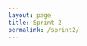 ```yaml
---
layout: page
title: Sprint 2 
permalink: /sprint2/
---
```

<html lang="en">
<head>
    <meta charset="UTF-8">
    <meta name="viewport" content="width=device-width, initial-scale=1.0">
    <title>Part 1 - Fundamentals</title>
    <style>
        nav ul {
            list-style-type: none;
            margin: 0;
            padding: 0;
            overflow: hidden;
            background-color: #15935d;
            display: flex;
            justify-content: center; /* Align items in the center horizontally */
        }

        nav li {
            margin: 0 10px; /* Space between menu items */
        }

        nav li a {
            display: block;
            color: white;
            text-align: center;
            padding: 14px 16px;
            text-decoration: none;
            transition: all 0.3s ease;
            font-weight: bold;
        }

        nav li a:hover {
            background-color: #155f91;
            transform: scale(1.1);
        }

        /* General page styling */
        h1 {
            color: #2c3e50;
            text-align: center;
            margin-top: 20px;
        }

        .container {
            background-color: white;
            padding: 20px;
            border-radius: 8px;
            box-shadow: 0px 4px 8px rgba(0, 0, 0, 0.1);
            margin: 20px auto;
            width: 80%;
            max-width: 800px;
        }

        h2 {
            color: #2980b9;
            font-size: 24px;
            margin-top: 20px;
        }

        p {
            font-size: 1.1em;
            line-height: 1.6;
        }

        ul {
            list-style-type: disc;
            padding-left: 20px;
        }

        li {
            margin-bottom: 10px;
            font-size: 1.1em;
        }
    </style>
</head>

<body>

<nav>
    <ul>
        <li><a href="https://nighthawkcoders.github.io/portfolio_2025/csp/big-idea/p3/fundamentals">Period 3 Lessons</a></li>
        <li><a href="https://docs.google.com/spreadsheets/d/1eHGWIXPmFyhhdkjCYhULZZxweWrCLLZLY0NlReUTi7c/edit?gid=0#gid=0">Period 3 Schedule</a></li>
        <li><a href="https://docs.google.com/spreadsheets/d/14h1omXeuwfE-chlK-InGmzPGwLkhnY1mPBVatxFL13c/edit?usp=sharing">3.2 Grades</a></li>
        <li><a href="https://nighthawkcoders.github.io/portfolio_2025/csse/javascript/fundamentals/for-loops/">JavaScript For Loops and Sprites</a></li>
        <li><a href="https://gabrielac07.github.io/gabi_2025/hacks-3.1-3.4/">3.1 and 3.4</a></li>
        <li><a href="https://gabrielac07.github.io/gabi_2025/hacks-3.3-3.5/">3.3 and 3.5</a></li>
        <li><a href="https://gabrielac07.github.io/gabi_2025/hacks-3.6-3.7/">3.6 and 3.7</a></li>
        <li><a href="https://gabrielac07.github.io/gabi_2025/hacks-3.8/">3.8</a></li>
        <li><a href="https://gabrielac07.github.io/gabi_2025/hacks-3.10/">3.10</a></li>
        <li><a href="https://gabrielac07.github.io/gabi_2025/hacks-final/">Final Hacks</a></li>
    </ul>
</nav>

<h1>Part 1 - Fundamentals</h1>

<div class="container">
    <h2>This Unit Overview</h2>
    <p>In this unit, you will cover the foundational concepts of programming, which are crucial for understanding how to develop and think about algorithms and logic in coding. Here are the key topics:</p>

    <ul>
        <li><strong>3.1 Variables:</strong> Learn about variables, which are used to store data that can be reused and manipulated throughout the program.</li>
        <li><strong>3.2 Data Abstraction:</strong> Data abstraction involves using variables and data structures to manage and simplify the complexity of programs.</li>
        <li><strong>3.3 Mathematical Expressions:</strong> Understand how to use operators and expressions to perform calculations and manipulate data.</li>
        <li><strong>3.4 Strings:</strong> Learn about string data types and how to manipulate text within your programs.</li>
        <li><strong>3.5 Booleans:</strong> Dive into Boolean logic, which helps make decisions in your code using true or false values.</li>
        <li><strong>3.6 Conditionals:</strong> Explore conditionals, which allow your program to make decisions based on specific criteria.</li>
        <li><strong>3.7 Nested Conditionals:</strong> Learn how to use conditionals inside other conditionals to handle more complex decision-making.</li>
        <li><strong>3.8 Iteration:</strong> Understand loops and iteration, which allow for repetitive tasks to be automated and executed multiple times.</li>
        <li><strong>3.10 Lists:</strong> Study how to use lists (arrays) to store and manage collections of data within your program.</li>
    </ul>
</div>

</body>
</html>
